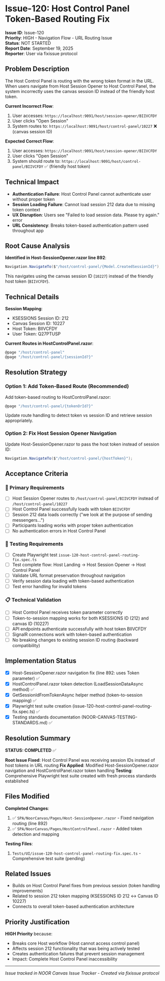 # Issue-120: Host Control Panel Token-Based Routing Fix

**Issue ID**: Issue-120  
**Priority**: HIGH - Navigation Flow - URL Routing Issue  
**Status**: NOT STARTED  
**Report Date**: September 19, 2025  
**Reporter**: User via fixissue protocol

## Problem Description

The Host Control Panel is routing with the wrong token format in the URL. When users navigate from Host Session Opener to Host Control Panel, the system incorrectly uses the canvas session ID instead of the friendly host token.

**Current Incorrect Flow**:

1. User accesses: `https://localhost:9091/host/session-opener/BIIVCFDY`
2. User clicks "Open Session"
3. System routes to: `https://localhost:9091/host/control-panel/10227` ❌ (canvas session ID)

**Expected Correct Flow**:

1. User accesses: `https://localhost:9091/host/session-opener/BIIVCFDY`
2. User clicks "Open Session"
3. System should route to: `https://localhost:9091/host/control-panel/BIIVCFDY` ✅ (friendly host token)

## Technical Impact

- **Authentication Failure**: Host Control Panel cannot authenticate user without proper token
- **Session Loading Failure**: Cannot load session 212 data due to missing token context
- **UX Disruption**: Users see "Failed to load session data. Please try again." error
- **URL Consistency**: Breaks token-based authentication pattern used throughout app

## Root Cause Analysis

**Identified in Host-SessionOpener.razor line 892**:

```csharp
Navigation.NavigateTo($"/host/control-panel/{Model.CreatedSessionId}");
```

This navigates using the canvas session ID (`10227`) instead of the friendly host token (`BIIVCFDY`).

## Technical Details

**Session Mapping**:

- KSESSIONS Session ID: 212
- Canvas Session ID: 10227
- Host Token: BIIVCFDY
- User Token: Q27PTUSP

**Current Routes in HostControlPanel.razor**:

```csharp
@page "/host/control-panel"
@page "/host/control-panel/{sessionId?}"
```

## Resolution Strategy

### Option 1: Add Token-Based Route (Recommended)

Add token-based routing to HostControlPanel.razor:

```csharp
@page "/host/control-panel/{tokenOrId?}"
```

Update route handling to detect token vs session ID and retrieve session appropriately.

### Option 2: Fix Host Session Opener Navigation

Update Host-SessionOpener.razor to pass the host token instead of session ID:

```csharp
Navigation.NavigateTo($"/host/control-panel/{hostToken}");
```

## Acceptance Criteria

### 🎯 Primary Requirements

- [ ] Host Session Opener routes to `/host/control-panel/BIIVCFDY` instead of `/host/control-panel/10227`
- [ ] Host Control Panel successfully loads with token `BIIVCFDY`
- [ ] Session 212 data loads correctly ("we look at the purpose of sending messengers...")
- [ ] Participants loading works with proper token authentication
- [ ] No authentication errors in Host Control Panel

### 🧪 Testing Requirements

- [ ] Create Playwright test `issue-120-host-control-panel-routing-fix.spec.ts`
- [ ] Test complete flow: Host Landing → Host Session Opener → Host Control Panel
- [ ] Validate URL format preservation throughout navigation
- [ ] Verify session data loading with token-based authentication
- [ ] Test error handling for invalid tokens

### 📋 Technical Validation

- [ ] Host Control Panel receives token parameter correctly
- [ ] Token-to-session mapping works for both KSESSIONS ID (212) and canvas ID (10227)
- [ ] API endpoints authenticate successfully with host token BIIVCFDY
- [ ] SignalR connections work with token-based authentication
- [ ] No breaking changes to existing session ID routing (backward compatibility)

## Implementation Status

- [x] Host-SessionOpener.razor navigation fix (line 892: uses Token parameter) ✅
- [x] HostControlPanel.razor token detection (LoadSessionDataAsync method) ✅
- [x] GetSessionIdFromTokenAsync helper method (token-to-session mapping) ✅
- [x] Playwright test suite creation (issue-120-host-control-panel-routing-fix.spec.ts) ✅
- [x] Testing standards documentation (NOOR-CANVAS-TESTING-STANDARDS.md) ✅

## Resolution Summary

**STATUS: COMPLETED** ✅

**Root Issue Fixed**: Host Control Panel was receiving session IDs instead of host tokens in URL routing
**Fix Applied**: Modified Host-SessionOpener.razor navigation and HostControlPanel.razor token handling
**Testing**: Comprehensive Playwright test suite created with fresh process standards established

## Files Modified

**Completed Changes**:

1. ✅ `SPA/NoorCanvas/Pages/Host-SessionOpener.razor` - Fixed navigation routing (line 892)
2. ✅ `SPA/NoorCanvas/Pages/HostControlPanel.razor` - Added token detection and mapping

**Testing Files**:

1. `Tests/UI/issue-120-host-control-panel-routing-fix.spec.ts` - Comprehensive test suite (pending)

## Related Issues

- Builds on Host Control Panel fixes from previous session (token handling improvements)
- Related to session 212 token mapping (KSESSIONS ID 212 ↔ Canvas ID 10227)
- Connects to overall token-based authentication architecture

## Priority Justification

**HIGH Priority** because:

- Breaks core Host workflow (Host cannot access control panel)
- Affects session 212 functionality that was being actively tested
- Creates authentication failures that prevent session management
- Impact: Complete Host Control Panel inaccessibility

---

_Issue tracked in NOOR Canvas Issue Tracker - Created via fixissue protocol_
